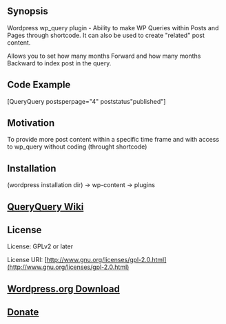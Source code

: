 ## Synopsis

Wordpress wp_query plugin - Ability to make WP Queries within Posts and Pages through shortcode. It can also be used to create "related" post content.

Allows you to set how many months Forward and how many months Backward to index post in the query.

## Code Example

[QueryQuery postsperpage="4" poststatus"published"]

## Motivation

To provide more post content within a specific time frame and with access to wp_query without coding (throught shortcode)

## Installation

(wordpress installation dir) -> wp-content -> plugins

## [QueryQuery Wiki](https://github.com/zamartz/QueryQuery/wiki)

## License

License: GPLv2 or later

License URI: [http://www.gnu.org/licenses/gpl-2.0.html](http://www.gnu.org/licenses/gpl-2.0.html)

## [Wordpress.org Download](http://bt.zamartz.com/1kNFg9f)

## [Donate](http://bt.zamartz.com/RpKg9V)
